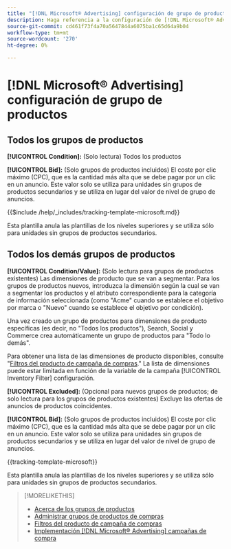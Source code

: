 ```yaml
---
title: "[!DNL Microsoft® Advertising] configuración de grupo de productos"
description: Haga referencia a la configuración de [!DNL Microsoft® Advertising] grupos de productos de compras.
source-git-commit: cd461f73f4a70a5647844a6075ba1c65d64a9b04
workflow-type: tm+mt
source-wordcount: '270'
ht-degree: 0%

---
```


# [!DNL Microsoft® Advertising] configuración de grupo de productos

## Todos los grupos de productos

**[!UICONTROL Condition]:** (Solo lectura) Todos los productos

**[!UICONTROL Bid]:** (Solo grupos de productos incluidos) El coste por clic máximo (CPC), que es la cantidad más alta que se debe pagar por un clic en un anuncio. Este valor solo se utiliza para unidades sin grupos de productos secundarios y se utiliza en lugar del valor de nivel de grupo de anuncios.

<!-- **[!UICONTROL Tracking Template]:** -->

{{$include /help/_includes/tracking-template-microsoft.md}}

Esta plantilla anula las plantillas de los niveles superiores y se utiliza sólo para unidades sin grupos de productos secundarios.

## Todos los demás grupos de productos

**[!UICONTROL Condition/Value]:** (Solo lectura para grupos de productos existentes) Las dimensiones de producto que se van a segmentar. Para los grupos de productos nuevos, introduzca la dimensión según la cual se van a segmentar los productos y el atributo correspondiente para la categoría de información seleccionada (como &quot;Acme&quot; cuando se establece el objetivo por marca o &quot;Nuevo&quot; cuando se establece el objetivo por condición).

Una vez creado un grupo de productos para dimensiones de producto específicas (es decir, no &quot;Todos los productos&quot;), Search, Social y Commerce crea automáticamente un grupo de productos para &quot;Todo lo demás&quot;.

Para obtener una lista de las dimensiones de producto disponibles, consulte &quot;[Filtros del producto de campaña de compras](/help/search-social-commerce/campaign-management/campaigns/shopping-campaign-product-filters.md).&quot; La lista de dimensiones puede estar limitada en función de la variable de la campaña [!UICONTROL Inventory Filter] configuración.

**[!UICONTROL Excluded]:** (Opcional para nuevos grupos de productos; de solo lectura para los grupos de productos existentes) Excluye las ofertas de anuncios de productos coincidentes.

**[!UICONTROL Bid]:** (Solo grupos de productos incluidos) El coste por clic máximo (CPC), que es la cantidad más alta que se debe pagar por un clic en un anuncio. Este valor solo se utiliza para unidades sin grupos de productos secundarios y se utiliza en lugar del valor de nivel de grupo de anuncios.

<!-- **[!UICONTROL Tracking Template]:** -->

<!-- ExL can't handle the same include twice in the same file, so using a snippet for the second occurrence.

{{$include /help/_includes/tracking-template-microsoft.md}}
-->

{{tracking-template-microsoft}}

Esta plantilla anula las plantillas de los niveles superiores y se utiliza sólo para unidades sin grupos de productos secundarios.

>[!MORELIKETHIS]
>
>* [Acerca de los grupos de productos](product-group-about.md)
>* [Administrar grupos de productos de compras](product-group-manage.md)
>* [Filtros del producto de campaña de compras](/help/search-social-commerce/campaign-management/campaigns/shopping-campaign-product-filters.md)
>* [Implementación [!DNL Microsoft® Advertising] campañas de compra](/help/search-social-commerce/campaign-management/special-campaign-types/microsoft-shopping-campaigns.md)

